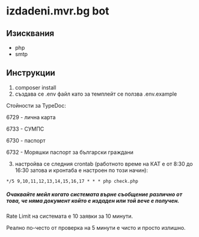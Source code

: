 # izdadeni.mvr.bg bot


## Изисквания

- php
- smtp

## Инструкции

1. composer install
2. създава се .env файл като за темплейт се ползва .env.example

Стойности за TypeDoc:

6729 - лична карта

6733 - СУМПС

6730 - паспорт

6732 - Моряшки паспорт за български граждани

3. настройва се следния crontab (работното време на КАТ е от 8:30 до 16:30 затова и кронтаба е настроен по този начин):

```
*/5 9,10,11,12,13,14,15,16,17 * * * php check.php
```

##### Очаквайте мейл когато системата върне съобщение различно от това, че няма документ който е издаден или той вече е получен.

Rate Limit на системата е 10 заявки за 10 минути.

Реално по-често от проверка на 5 минути е чисто и просто излишно.
